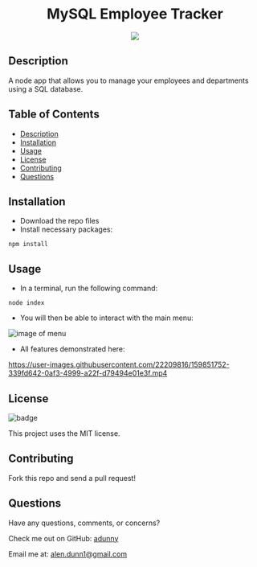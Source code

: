 <h1 align="center">MySQL Employee Tracker</h1>
  
<p align="center">
  <img src="https://img.shields.io/badge/license-MIT-blue"/>
</p>
  
## Description
A node app that allows you to manage your employees and departments using a SQL database.
  
## Table of Contents
- [Description](#description)
- [Installation](#installation)
- [Usage](#usage)
- [License](#license)
- [Contributing](#contributing)
- [Questions](#questions)
  
## Installation 
- Download the repo files
- Install necessary packages:
```
npm install
```
  
## Usage
- In a terminal, run the following command:
```
node index
```
- You will then be able to interact with the main menu:

![image of menu](https://i.imgur.com/8dQ79Cu.png)

- All features demonstrated here:

https://user-images.githubusercontent.com/22209816/159851752-339fd642-0af3-4999-a22f-d79494e01e3f.mp4

  
## License
![badge](https://img.shields.io/badge/license-MIT-blue)
  
This project uses the MIT license.
  
  
## Contributing
Fork this repo and send a pull request!
  
## Questions
Have any questions, comments, or concerns?
  
Check me out on GitHub: [adunny](https://github.com/adunny)
  
Email me at: [alen.dunn1@gmail.com](alen.dunn1@gmail.com)



